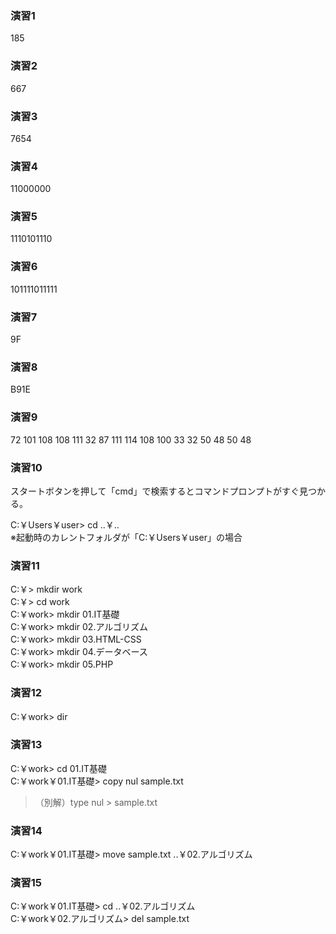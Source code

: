 ### 演習1
185

### 演習2
667

### 演習3
7654

### 演習4
11000000

### 演習5
1110101110

### 演習6
101111011111

### 演習7
9F

### 演習8
B91E

### 演習9
72 101 108 108 111 32 87 111 114 108 100 33 32 50 48 50 48

### 演習10
スタートボタンを押して「cmd」で検索するとコマンドプロンプトがすぐ見つかる。<br>

C:￥Users￥user> cd ..￥..<br>
※起動時のカレントフォルダが「C:￥Users￥user」の場合

### 演習11
C:￥> mkdir work<br>
C:￥> cd work<br>
C:￥work> mkdir 01.IT基礎<br>
C:￥work> mkdir 02.アルゴリズム<br>
C:￥work> mkdir 03.HTML-CSS<br>
C:￥work> mkdir 04.データベース<br>
C:￥work> mkdir 05.PHP

### 演習12
C:￥work> dir

### 演習13
C:￥work> cd 01.IT基礎<br>
C:￥work￥01.IT基礎> copy nul sample.txt

> （別解）type nul > sample.txt

### 演習14
C:￥work￥01.IT基礎> move sample.txt ..￥02.アルゴリズム

### 演習15
C:￥work￥01.IT基礎> cd ..￥02.アルゴリズム<br>
C:￥work￥02.アルゴリズム> del sample.txt
